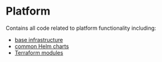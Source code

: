 # Platform

Contains all code related to platform functionality including:
- [base infrastructure](./infrastructure/)
- [common Helm charts](./charts/)
- [Terraform modules](./modules/)

